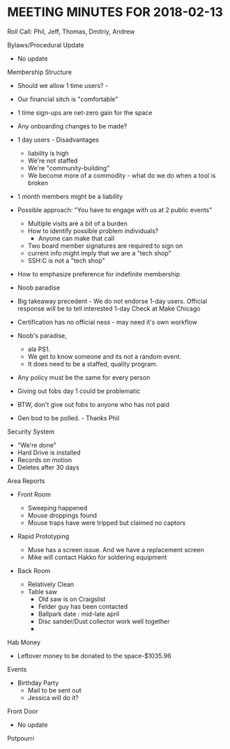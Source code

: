 MEETING MINUTES FOR 2018-02-13
==============================
Roll Call: Phil, Jeff, Thomas, Dmitriy, Andrew


Bylaws/Procedural Update
  - No update

Membership Structure
  - Should we allow 1 time users? - 
  - Our financial sitch is "comfortable" 
  - 1 time sign-ups are net-zero gain for the space
  - Any onboarding changes to be made?
  - 1 day users - Disadvantages
    - liability is high
    - We're not staffed
    - We're "community-building"
    - We become more of a commodity - what do we do when a tool is broken
  - 1 month members might be a liability
  
  - Possible approach: "You have to engage with us at 2 public events"
    - Multiple visits are a bit of a burden
    - How to identify possible problem individuals?
      - Anyone can make that call
    - Two board member signatures are required to sign on
    - current info might imply that we are a "tech shop"
    - SSH:C is not a "tech shop"
    
 
  - How to emphasize preference for indefinite membership
  - Noob paradise

  - Big takeaway precedent - We do not endorse 1-day users.  Official response will be to tell interested 1-day Check at Make Chicago

  - Certification has no official ness - may need it's own workflow
  - Noob's paradise, 
    - ala PS1. 
    -  We get to know someone and its not a random event. 
    - It does need to be a staffed, quality program.
  
  - Any policy must be the same for every person
  - Giving out fobs day 1 could be problematic
  - BTW, don't give out fobs to anyone who has not paid
  - Gen bod to be polled. - Thanks Phil

Security System
  - "We're done"
  - Hard Drive is installed
  - Records on motion
  - Deletes after 30 days
		

Area Reports
  - Front Room
    - Sweeping happened
    - Mouse droppings found
    - Mouse traps have were tripped but claimed no captors

  - Rapid Prototyping
    - Muse has a screen issue. And we have a replacement screen
    - Mike will contact Hakko for soldering equipment

  - Back Room
    - Relatively Clean
    - Table saw
      - Old saw is on Craigslist
      - Felder guy has been contacted
      - Ballpark date : mid-late april
      - Disc sander/Dust collector work well together
      - 

Hab Money
  - Leftover money to be donated to the space-$1035.96

Events
  - Birthday Party
    - Mail to be sent out
    - Jessica will do it?

Front Door 
  - No update

Potpourri












